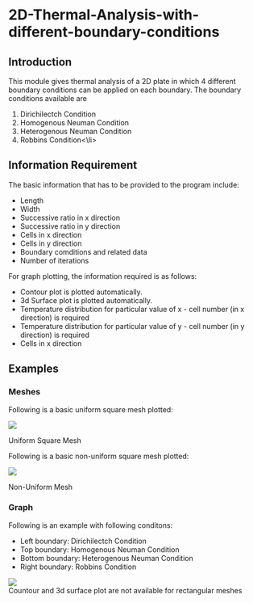 <h1> 2D-Thermal-Analysis-with-different-boundary-conditions</h1>
<h2>Introduction</h2>
  <p>This module gives thermal analysis of a 2D plate in which 4 different boundary conditions can be applied on each boundary. The boundary conditions available are 
    <ol>
      <li>Dirichilectch Condition</li>
      <li>Homogenous Neuman Condition</li>
      <li>Heterogenous Neuman Condition</li>
      <li>Robbins Condition<\li>
    </ol>
  </p>
<h2>Information Requirement</h2>
<p>
  The basic information that has to be provided to the program include:
  <ul>
    <li>Length</li>
    <li>Width</li>
    <li>Successive ratio in x direction</li>
    <li>Successive ratio in y direction</li>
    <li>Cells in x direction</li>
    <li>Cells in y direction</li>
    <li>Boundary comditions and related data</li>
    <li>Number of iterations</li>
  </ul>
 For graph plotting, the information required is as follows:
  <ul>
    <li>Contour plot is plotted automatically.</li>
    <li>3d Surface plot is plotted automatically.</li>
    <li>Temperature distribution for particular value of x - cell number (in x direction) is required</li>
    <li>Temperature distribution for particular value of y - cell number (in y direction) is required</li>
    <li>Cells in x direction</li>
  </ul>
</p>
<h2>Examples</h2>
  <h3>Meshes</h3>
    <p>Following is a basic uniform square mesh plotted:</p>
      <img src = "https://user-images.githubusercontent.com/63182419/128965926-6bd5b95a-e644-4b33-89ab-32e97afe12f4.png"></img>
<p>Uniform Square Mesh</p>
    <p>Following is a basic non-uniform square mesh plotted:</p>
      <img src = "https://user-images.githubusercontent.com/63182419/128965930-84635c67-54de-4f9d-bf29-3cf066a3917d.png"></img>
<p>Non-Uniform Mesh</p>
  <h3>Graph</h3>
    <p>Following is an example with following conditons:</p>
     <ul>
      <li>Left boundary: Dirichilectch Condition</li>
      <li>Top boundary: Homogenous Neuman Condition</li>
      <li>Bottom boundary: Heterogenous Neuman Condition</li>
      <li>Right boundary: Robbins Condition</li>
     </ul>
   <img src="https://user-images.githubusercontent.com/63182419/129669197-4b47f243-1ded-4f9e-b291-702971015e68.png">
  <break>
  <break>
<footer>
  Countour and 3d surface plot are not available for rectangular meshes
</footer>
